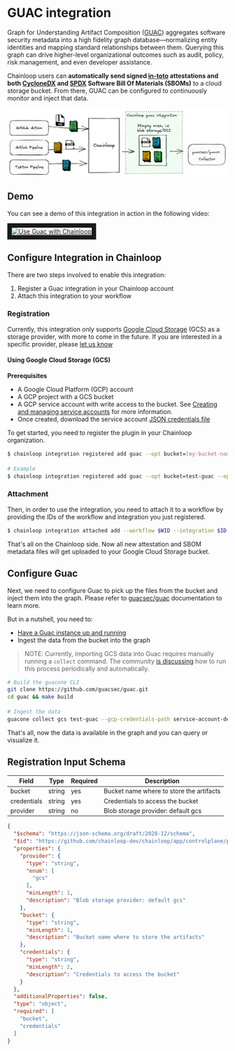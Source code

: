 # GUAC integration

Graph for Understanding Artifact Composition ([GUAC](https://github.com/guacsec/guac)) aggregates software security metadata into a high fidelity graph database—normalizing entity identities and mapping standard relationships between them. Querying this graph can drive higher-level organizational outcomes such as audit, policy, risk management, and even developer assistance.

Chainloop users can **automatically send signed [in-toto](https://in-toto.io/) attestations and both [CycloneDX](https://cyclonedx.org/) and [SPDX](https://spdx.dev/) Software Bill Of Materials (SBOMs)** to a cloud storage bucket. From there, GUAC can be configured to continuously monitor and inject that data.

![GUAC integration](./img/overview.png)

## Demo

You can see a demo of this integration in action in the following video:

<a href="http://www.youtube.com/watch?feature=player_embedded&v=XEeMeyC9ZJs" target="_blank">
  <img src="http://img.youtube.com/vi/XEeMeyC9ZJs/0.jpg" alt="Use Guac with Chainloop" width="100%" height="500" border="10" />
</a>

## Configure Integration in Chainloop

There are two steps involved to enable this integration:

1. Register a Guac integration in your Chainloop account
2. Attach this integration to your workflow

### Registration

Currently, this integration only supports [Google Cloud Storage](https://cloud.google.com/storage) (GCS) as a storage provider, with more to come in the future. If you are interested in a specific provider, please [let us know](https://github.com/chainloop-dev/chainloop/issues/new)

#### Using Google Cloud Storage (GCS)

**Prerequisites**

- A Google Cloud Platform (GCP) account
- A GCP project with a GCS bucket
- A GCP service account with write access to the bucket. See [Creating and managing service accounts](https://cloud.google.com/iam/docs/creating-managing-service-accounts) for more information. 
- Once created, download the service account [JSON credentials file](https://developers.google.com/workspace/guides/create-credentials#create_credentials_for_a_service_account)

To get started, you need to register the plugin in your Chainloop organization.

```sh
$ chainloop integration registered add guac --opt bucket=[my-bucket-name] --opt credentials=[credentials-content] --opt provider=gcs

# Example
$ chainloop integration registered add guac --opt bucket=test-guac --opt credentials="$(cat ./service-account-devel.json)" --opt provider=gcs
```

### Attachment

Then, in order to use the integration, you need to attach it to a workflow by providing the IDs of the workflow and integration you just registered.

```sh
$ chainloop integration attached add --workflow $WID --integration $ID
```

That's all on the Chainloop side. Now all new attestation and SBOM metadata files will get uploaded to your Google Cloud Storage bucket.
## Configure Guac

Next, we need to configure Guac to pick up the files from the bucket and inject them into the graph. Please refer to [guacsec/guac](https://docs.guac.sh) documentation to learn more.

But in a nutshell, you need to:

- [Have a Guac instance up and running](https://docs.guac.sh/setup)
- Ingest the data from the bucket into the graph

> NOTE: Currently, importing GCS data into Guac requires manually running a `collect` command. The community [is discussing](https://github.com/guacsec/guac/issues/1005) how to run this process periodically and automatically.


```bash
# Build the guacone CLI
git clone https://github.com/guacsec/guac.git
cd guac && make build

# Ingest the data
guacone collect gcs test-guac --gcp-credentials-path service-account-devel.json 
```

That's all, now the data is available in the graph and you can query or visualize it.

## Registration Input Schema

|Field|Type|Required|Description|
|---|---|---|---|
|bucket|string|yes|Bucket name where to store the artifacts|
|credentials|string|yes|Credentials to access the bucket|
|provider|string|no|Blob storage provider: default gcs|

```json
{
  "$schema": "https://json-schema.org/draft/2020-12/schema",
  "$id": "https://github.com/chainloop-dev/chainloop/app/controlplane/plugins/core/guac/v1/registration-request",
  "properties": {
    "provider": {
      "type": "string",
      "enum": [
        "gcs"
      ],
      "minLength": 1,
      "description": "Blob storage provider: default gcs"
    },
    "bucket": {
      "type": "string",
      "minLength": 1,
      "description": "Bucket name where to store the artifacts"
    },
    "credentials": {
      "type": "string",
      "minLength": 2,
      "description": "Credentials to access the bucket"
    }
  },
  "additionalProperties": false,
  "type": "object",
  "required": [
    "bucket",
    "credentials"
  ]
}
```